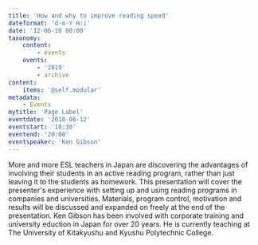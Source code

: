 ```yaml
---
title: 'How and why to improve reading speed'
dateformat: 'd-m-Y H:i'
date: '12-06-10 00:00'
taxonomy:
    content:
        - events
    events:
        - '2019'
        - archive
content:
    items: '@self.modular'
metadata:
    - Events
mytitle: 'Page Label'
eventdate: '2010-06-12'
eventstart: '18:30'
eventend: '20:00'
eventspeaker: 'Ken Gibson'
---
```


 More and more ESL teachers in Japan are  discovering the advantages of involving their students in an  active reading program, rather than just  leaving it to the students as homework. This  presentation will cover the presenter's experience with  setting up and using reading programs in companies and  universities. Materials, program control, motivation  and results will be discussed and expanded on freely at the  end of the presentation.
Ken Gibson has been involved with corporate training  and university eduction in Japan for over 20 years. He  is currently teaching at The University of Kitakyushu and  Kyushu Polytechnic College.


